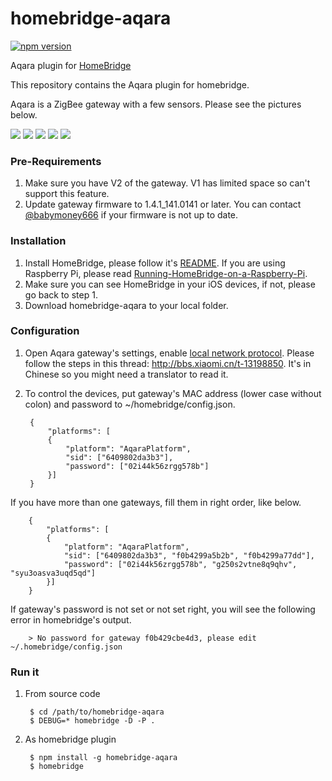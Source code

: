 # homebridge-aqara
[![npm version](https://badge.fury.io/js/homebridge-aqara.svg)](https://badge.fury.io/js/homebridge-aqara)

Aqara plugin for [HomeBridge](https://github.com/nfarina/homebridge)

This repository contains the Aqara plugin for homebridge.

Aqara is a ZigBee gateway with a few sensors. Please see the pictures below.

![](http://i1.mifile.cn/a1/T19eL_Bvhv1RXrhCrK!200x200.jpg)
![](http://i1.mifile.cn/a1/T1bFJ_B4Jv1RXrhCrK!200x200.jpg)
![](http://i1.mifile.cn/a1/T1zXZgBQLT1RXrhCrK!200x200.jpg)
![](http://i1.mifile.cn/a1/T1xKYgBQhv1R4cSCrK!200x200.png)
![](http://i1.mifile.cn/a1/T1kZd_BbLv1RXrhCrK!200x200.jpg)

### Pre-Requirements
1. Make sure you have V2 of the gateway. V1 has limited space so can't support this feature.
2. Update gateway firmware to 1.4.1_141.0141 or later. You can contact [@babymoney666](https://github.com/babymoney666) if your firmware is not up to date.

### Installation
1. Install HomeBridge, please follow it's [README](https://github.com/nfarina/homebridge/blob/master/README.md). If you are using Raspberry Pi, please read [Running-HomeBridge-on-a-Raspberry-Pi](https://github.com/nfarina/homebridge/wiki/Running-HomeBridge-on-a-Raspberry-Pi).
2. Make sure you can see HomeBridge in your iOS devices, if not, please go back to step 1.
3. Download homebridge-aqara to your local folder.

### Configuration
1. Open Aqara gateway's settings, enable [local network protocol](https://github.com/louisZL/lumi-gateway-local-api). Please follow the steps in this thread: http://bbs.xiaomi.cn/t-13198850. It's in Chinese so you might need a translator to read it.
2. To control the devices, put gateway's MAC address (lower case without colon) and password to ~/homebridge/config.json.


        {
            "platforms": [
            {
                "platform": "AqaraPlatform",
                "sid": ["6409802da3b3"],
                "password": ["02i44k56zrgg578b"]
            }]
        }

 If you have more than one gateways, fill them in right order, like below.


        {
            "platforms": [
            {
                "platform": "AqaraPlatform",
                "sid": ["6409802da3b3", "f0b4299a5b2b", "f0b4299a77dd"],
                "password": ["02i44k56zrgg578b", "g250s2vtne8q9qhv", "syu3oasva3uqd5qd"]
            }]
        }

 If gateway's password is not set or not set right, you will see the following error in homebridge's output.
 

        > No password for gateway f0b429cbe4d3, please edit ~/.homebridge/config.json
  

### Run it
1. From source code


        $ cd /path/to/homebridge-aqara
        $ DEBUG=* homebridge -D -P .

2. As homebridge plugin


        $ npm install -g homebridge-aqara
        $ homebridge
